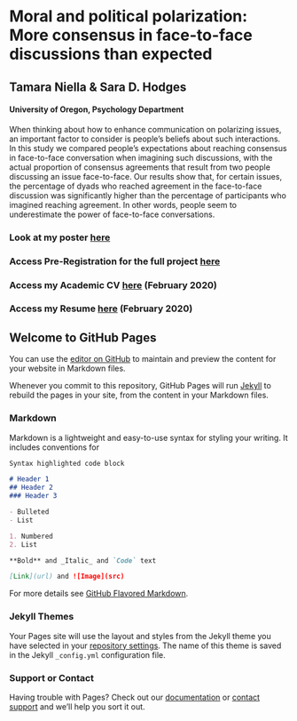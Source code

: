 # Moral and political polarization: More consensus in face-to-face discussions than expected

## Tamara Niella & Sara D. Hodges

#### University of Oregon, Psychology Department 

When thinking about how to enhance communication on polarizing issues, an important factor to consider is people’s beliefs about such interactions. In this study we compared people’s expectations about reaching consensus in face-to-face conversation when imagining such discussions, with the actual proportion of consensus agreements that result from two people discussing an issue face-to-face. Our results show that, for certain issues, the percentage of dyads who reached agreement in the face-to-face discussion was significantly higher than the percentage of participants who imagined reaching agreement. In other words, people seem to underestimate the power of face-to-face conversations. 
 
### Look at my poster [here](https://drive.google.com/file/d/12crD7fxHQ4e2z2E7VpUEwx0jul2kYAce/view?usp=sharing)

### Access Pre-Registration for the full project [here](https://osf.io/4962h)

### Access my Academic CV [here](https://uoregon-my.sharepoint.com/:b:/g/personal/tniella_uoregon_edu/EWc0rF0cdbJOlvvolxSz0JYBSo-CM3Gax0vLYcOmoIpCew?e=8ZkiZf) (February 2020)

### Access my Resume [here](https://uoregon-my.sharepoint.com/:b:/g/personal/tniella_uoregon_edu/EUgI7aZNlZxLuHjV19689VMBmiO7GGbxn0c89vpqiMdqLg?e=TrvHKh)  (February 2020)






## Welcome to GitHub Pages

You can use the [editor on GitHub](https://github.com/tamaraniella/niella-spsp2020/edit/master/README.md) to maintain and preview the content for your website in Markdown files.

Whenever you commit to this repository, GitHub Pages will run [Jekyll](https://jekyllrb.com/) to rebuild the pages in your site, from the content in your Markdown files.

### Markdown

Markdown is a lightweight and easy-to-use syntax for styling your writing. It includes conventions for

```markdown
Syntax highlighted code block

# Header 1
## Header 2
### Header 3

- Bulleted
- List

1. Numbered
2. List

**Bold** and _Italic_ and `Code` text

[Link](url) and ![Image](src)
```

For more details see [GitHub Flavored Markdown](https://guides.github.com/features/mastering-markdown/).

### Jekyll Themes

Your Pages site will use the layout and styles from the Jekyll theme you have selected in your [repository settings](https://github.com/tamaraniella/niella-spsp2020/settings). The name of this theme is saved in the Jekyll `_config.yml` configuration file.

### Support or Contact

Having trouble with Pages? Check out our [documentation](https://help.github.com/categories/github-pages-basics/) or [contact support](https://github.com/contact) and we’ll help you sort it out.
